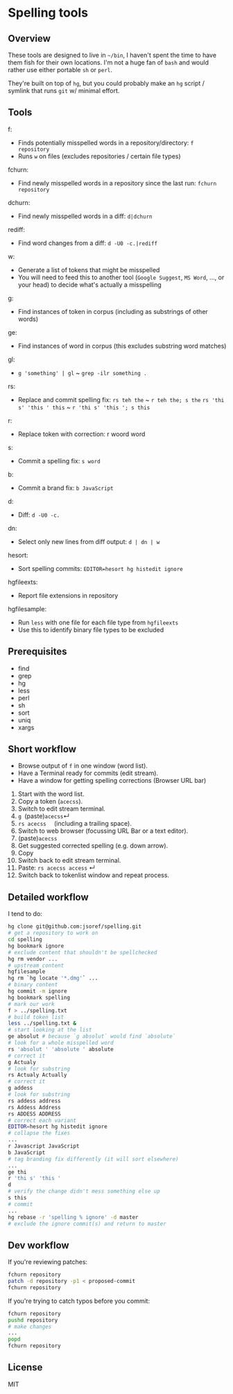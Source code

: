 # Spelling tools

## Overview
These tools are designed to live in `~/bin`, I haven't spent the time to have
them fish for their own locations. I'm not a huge fan of `bash` and would rather
use either portable `sh` or `perl`.

They're built on top of `hg`, but you could probably make an `hg`
script / symlink that runs `git` w/ minimal effort.

## Tools

f:
- Finds potentially misspelled words in a repository/directory:
  `f repository`
- Runs `w` on files (excludes repositories / certain file types)

fchurn:
- Find newly misspelled words in a repository since the last run:
  `fchurn repository`

dchurn:
- Find newly misspelled words in a diff:
  `d|dchurn`

rediff:
- Find word changes from a diff:
  `d -U0 -c.|rediff`

w:
- Generate a list of tokens that might be misspelled
- You will need to feed this to another tool (`Google Suggest`, `MS Word`, ..., or
  your head) to decide what's actually a misspelling

g:
- Find instances of token in corpus (including as substrings of other words)

ge:
- Find instances of word in corpus (this excludes substring word matches)

gl:
- `g 'something' | gl` ~ `grep -ilr something . `

rs:
- Replace and commit spelling fix:
  `rs teh the` ~ `r teh the; s the`
  `rs 'thi s' 'this ' this` ~ `r 'thi s' 'this '; s this`

r:
- Replace token with correction:
  r woord word

s:
- Commit a spelling fix:
  `s word`

b:
- Commit a brand fix:
  `b JavaScript`

d:
- Diff:
  `d -U0 -c.`

dn:
- Select only new lines from diff output:
  `d | dn | w`

hesort:
- Sort spelling commits:
  `EDITOR=hesort hg histedit ignore`

hgfileexts:
- Report file extensions in repository

hgfilesample:
- Run `less` with one file for each file type from `hgfileexts`
- Use this to identify binary file types to be excluded

## Prerequisites
* find
* grep
* hg
* less
* perl
* sh
* sort
* uniq
* xargs

## Short workflow

* Browse output of `f` in one window (word list).
* Have a Terminal ready for commits (edit stream).
*  Have a window for getting spelling corrections (Browser URL bar)

1. Start with the word list.
1. Copy a token (`acecss`).
1. Switch to edit stream terminal.
1. `g `(paste)`acecss`↵
1. `rs acecss  ` (including a trailing space).
1. Switch to web browser (focussing URL Bar or a text editor).
1. (paste)`acecss`
1. Get suggested corrected spelling (e.g. down arrow).
1. Copy 
1. Switch back to edit stream terminal.
1. Paste:
  `rs acecss access` ↵
1. Switch back to tokenlist window and repeat process.

## Detailed workflow

I tend to do:
```sh
hg clone git@github.com:jsoref/spelling.git
# get a repository to work on
cd spelling
hg bookmark ignore
# exclude content that shouldn't be spellchecked
hg rm vendor ...
# upstream content
hgfilesample
hg rm `hg locate '*.dmg'` ...
# binary content
hg commit -m ignore
hg bookmark spelling
# mark our work
f > ../spelling.txt
# build token list
less ../spelling.txt &
# start looking at the list
ge absolut # because `g absolut` would find `absolute`
# look for a whole misspelled word
rs 'absolut ' 'absolute ' absolute
# correct it
g Actualy
# look for substring
rs Actualy Actually
# correct it
g addess
# look for substring
rs addess address
rs Addess Address
rs ADDESS ADDRESS
# correct each variant
EDITOR=hesort hg histedit ignore
# collapse the fixes
...
r Javascript JavaScript 
b JavaScript
# tag branding fix differently (it will sort elsewhere)
...
ge thi
r 'thi s' 'this '
d
# verify the change didn't mess something else up
s this
# commit
...
hg rebase -r 'spelling % ignore' -d master
# exclude the ignore commit(s) and return to master
```

## Dev workflow
If you're reviewing patches:
```sh
fchurn repository
patch -d repository -p1 < proposed-commit
fchurn repository
```

If you're trying to catch typos before you commit:
```sh
fchurn repository
pushd repository
# make changes
...
popd
fchurn repository
```

## License
    
MIT
